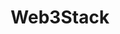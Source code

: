 ---
title: Web3Stack
description: Technically armed for Web3
image: /site/cate-web3.png

# Badge style
style:
    background: "#2a9d8f"
    color: "#83a39f"
---